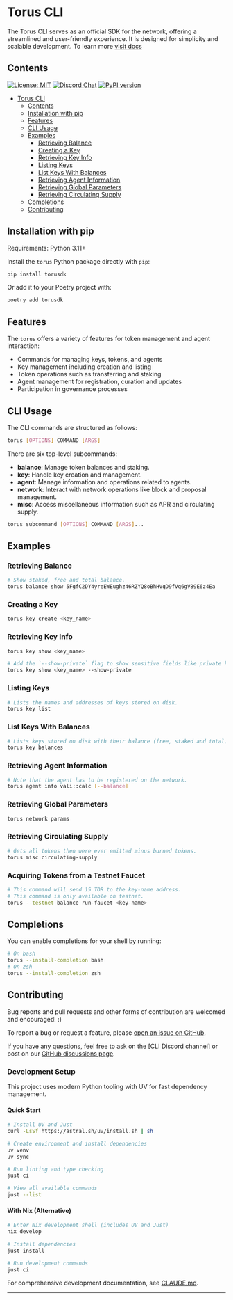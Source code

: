# Torus CLI

The Torus CLI serves as an official SDK for the network, offering a streamlined and
user-friendly experience. It is designed for simplicity and scalable
development. To learn more [visit docs](https://docs.torus.network/installation/setup-torus)

## Contents

[![License: MIT](https://img.shields.io/badge/License-MIT-yellow.svg)](https://opensource.org/licenses/MIT)
[![Discord Chat](https://img.shields.io/badge/discord-join%20chat-blue.svg)](https://discord.gg/W2H8Q6aE)
[![PyPI version](https://badge.fury.io/py/torus.svg)](https://pypi.org/project/torusdk/)

- [Torus CLI](#torus-cli)
  - [Contents](#contents)
  - [Installation with pip](#installation-with-pip)
  <!-- - [Installation with Nix](#installation-with-nix) -->
  - [Features](#features)
  - [CLI Usage](#cli-usage)
  - [Examples](#examples)
    - [Retrieving Balance](#retrieving-balance)
    - [Creating a Key](#creating-a-key)
    - [Retrieving Key Info](#retrieving-key-info)
    - [Listing Keys](#listing-keys)
    - [List Keys With Balances](#list-keys-with-balances)
    - [Retrieving Agent Information](#retrieving-agent-information)
    - [Retrieving Global Parameters](#retrieving-global-parameters)
    - [Retrieving Circulating Supply](#retrieving-circulating-supply)
  - [Completions](#completions)
  - [Contributing](#contributing)

## Installation with pip

Requirements: Python 3.11+

Install the `torus` Python package directly with `pip`:

```sh
pip install torusdk
```

Or add it to your Poetry project with:

```sh
poetry add torusdk
```

<!-- ## Installation with Nix

To install `torus` the torus cli with Nix

```sh
nix profile install .
``` -->

## Features

The `torus` offers a variety of features for token management and agent interaction:

- Commands for managing keys, tokens, and agents
- Key management including creation and listing
- Token operations such as transferring and staking
- Agent management for registration, curation and updates
- Participation in governance processes

## CLI Usage

The CLI commands are structured as follows:

```sh
torus [OPTIONS] COMMAND [ARGS]
```

There are six top-level subcommands:

- **balance**: Manage token balances and staking.
- **key**: Handle key creation and management.
- **agent**: Manage information and operations related to agents.
- **network**: Interact with network operations like block and proposal management.
- **misc**: Access miscellaneous information such as APR and circulating supply.

```sh
torus subcommand [OPTIONS] COMMAND [ARGS]...
```

## Examples

### Retrieving Balance

```sh
# Show staked, free and total balance.
torus balance show 5FgfC2DY4yreEWEughz46RZYQ8oBhHVqD9fVq6gV89E6z4Ea
```

### Creating a Key

```sh
torus key create <key_name>
```

### Retrieving Key Info

```sh
torus key show <key_name>

# Add the `--show-private` flag to show sensitive fields like private key.
torus key show <key_name> --show-private
```

### Listing Keys

```sh
# Lists the names and addresses of keys stored on disk.
torus key list
```

### List Keys With Balances

```sh
# Lists keys stored on disk with their balance (free, staked and total).
torus key balances
```

### Retrieving Agent Information

```sh
# Note that the agent has to be registered on the network.
torus agent info vali::calc [--balance]
```

### Retrieving Global Parameters

```sh
torus network params
```

### Retrieving Circulating Supply

```sh
# Gets all tokens then were ever emitted minus burned tokens.
torus misc circulating-supply
```

### Acquiring Tokens from a Testnet Faucet

```sh
# This command will send 15 TOR to the key-name address.
# This command is only available on testnet.
torus --testnet balance run-faucet <key-name>
```

## Completions

You can enable completions for your shell by running:

```sh
# On bash
torus --install-completion bash
# On zsh
torus --install-completion zsh
```

## Contributing

Bug reports and pull requests and other forms of contribution are welcomed and
encouraged! :)

To report a bug or request a feature, please [open an issue on GitHub].

If you have any questions, feel free to ask on the [CLI Discord channel] or
post on our [GitHub discussions page].

### Development Setup

This project uses modern Python tooling with UV for fast dependency management.

#### Quick Start

```sh
# Install UV and Just
curl -LsSf https://astral.sh/uv/install.sh | sh

# Create environment and install dependencies
uv venv
uv sync

# Run linting and type checking
just ci

# View all available commands
just --list
```

#### With Nix (Alternative)

```sh
# Enter Nix development shell (includes UV and Just)
nix develop

# Install dependencies
just install

# Run development commands
just ci
```

For comprehensive development documentation, see [CLAUDE.md](./CLAUDE.md).

---

[open an issue on GitHub]: https://github.com/renlabs-dev/torus/issues/new/choose
[GitHub discussions page]: https://github.com/renlabs-dev/torus/discussions
